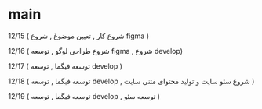 # main
12/15 ( شروع کار ,  تعیین موضوغ , شروع figma )

12/16 ( شروع طراحی لوگو , توسعه figma , شروع develop)

12/17 ( توسعه فیگما , توسعه develop  )

12/18 ( توسعه فیگما , توسعه develop , شروع سئو سایت و تولید محتوای متنی سایت )

12/19 (  توسعه فیگما , توسعه develop , توسعه سئو  )



